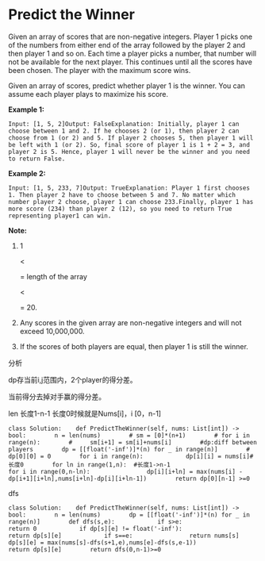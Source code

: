 # Predict the Winner

Given an array of scores that are non-negative integers. Player 1 picks one of the numbers from either end of the array followed by the player 2 and then player 1 and so on. Each time a player picks a number, that number will not be available for the next player. This continues until all the scores have been chosen. The player with the maximum score wins.

Given an array of scores, predict whether player 1 is the winner. You can assume each player plays to maximize his score.

**Example 1:**

```text
Input: [1, 5, 2]Output: FalseExplanation: Initially, player 1 can choose between 1 and 2. If he chooses 2 (or 1), then player 2 can choose from 1 (or 2) and 5. If player 2 chooses 5, then player 1 will be left with 1 (or 2). So, final score of player 1 is 1 + 2 = 3, and player 2 is 5. Hence, player 1 will never be the winner and you need to return False.
```

**Example 2:**

```text
Input: [1, 5, 233, 7]Output: TrueExplanation: Player 1 first chooses 1. Then player 2 have to choose between 5 and 7. No matter which number player 2 choose, player 1 can choose 233.Finally, player 1 has more score (234) than player 2 (12), so you need to return True representing player1 can win.
```

**Note:**

1. 1 

   &lt;

   = length of the array 

   &lt;

   = 20.

2. Any scores in the given array are non-negative integers and will not exceed 10,000,000.
3. If the scores of both players are equal, then player 1 is still the winner.

分析

dp存当前i,j范围内，2个player的得分差。

当前得分去掉对手赢的得分差。

len 长度1-n-1 长度0时候就是Nums\[i\]，i \[0，n-1\]

```text
class Solution:    def PredictTheWinner(self, nums: List[int]) -> bool:        n = len(nums)        # sm = [0]*(n+1)        # for i in range(n):        #     sm[i+1] = sm[i]+nums[i]        #dp:diff between players        dp = [[float('-inf')]*(n) for _ in range(n)]        # dp[0][0] = 0        for i in range(n):            dp[i][i] = nums[i]#长度0        for ln in range(1,n):  #长度1->n-1                      for i in range(0,n-ln):                dp[i][i+ln] = max(nums[i] - dp[i+1][i+ln],nums[i+ln]-dp[i][i+ln-1])        return dp[0][n-1] >=0
```

dfs

```text
class Solution:    def PredictTheWinner(self, nums: List[int]) -> bool:        n = len(nums)        dp = [[float('-inf')]*(n) for _ in range(n)]        def dfs(s,e):            if s>e:                return 0            if dp[s][e] != float('-inf'):                return dp[s][e]            if s==e:                return nums[s]            dp[s][e] = max(nums[s]-dfs(s+1,e),nums[e]-dfs(s,e-1))            return dp[s][e]        return dfs(0,n-1)>=0
```

